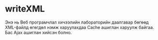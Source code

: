 # writeXML
Энэ нь Веб програмчлал хичээлийн лабораторийн даалгавар бөгөөд XML-файлд өгөгдөл нэмж харуулахдаа Cache ашиглан харуулж байгаа. 
Бас Ajax ашиглан хийсэн болно.
